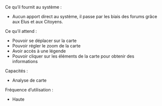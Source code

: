 
Ce qu’il fournit au système : 

  - Aucun apport direct au système, il passe par les biais des forums grâce aux Elus et aux Citoyens.

Ce qu’il attend : 

  - Pouvoir se déplacer sur la carte
  - Pouvoir régler le zoom de la carte
  - Avoir accès à une légende
  - Pouvoir cliquer sur les éléments de la carte pour obtenir des informations

Capacités :

  - Analyse de carte

Fréquence d’utilisation : 

  - Haute

